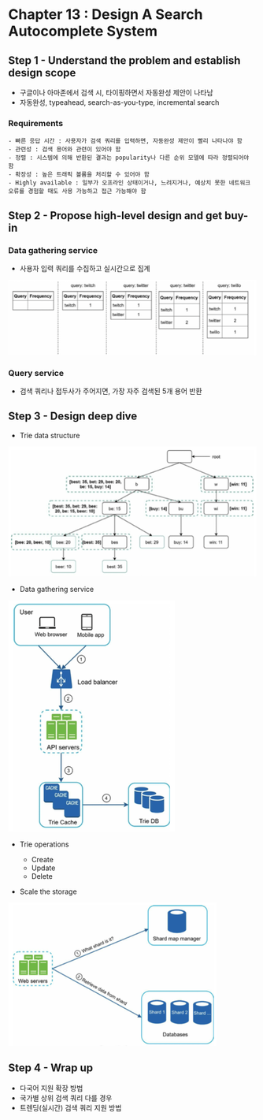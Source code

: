 # Chapter 13 : Design A Search Autocomplete System

## Step 1 - Understand the problem and establish design scope

- 구글이나 아마존에서 검색 시, 타이핑하면서 자동완성 제안이 나타남
- 자동완성, typeahead, search-as-you-type, incremental search

### Requirements
    - 빠른 응답 시간 : 사용자가 검색 쿼리를 입력하면, 자동완성 제안이 빨리 나타나야 함
    - 관련성 : 검색 용어와 관련이 있어야 함
    - 정렬 : 시스템에 의해 반환된 결과는 popularity나 다른 순위 모델에 따라 정렬되어야 함
    - 확장성 : 높은 트래픽 볼륨을 처리할 수 있어야 함
    - Highly available : 일부가 오프라인 상태이거나, 느려지거나, 예상치 못한 네트워크 오류를 경험할 때도 사용 가능하고 접근 가능해야 함

## Step 2 - Propose high-level design and get buy-in

### Data gathering service

- 사용자 입력 쿼리를 수집하고 실시간으로 집계

![image-0.png](image-0.png)

### Query service

- 검색 쿼리나 접두사가 주어지면, 가장 자주 검색된 5개 용어 반환

## Step 3 - Design deep dive

- Trie data structure

![image-1.png](image-1.png)

- Data gathering service

![image-2.png](image-2.png)

- Trie operations
    - Create
    - Update
    - Delete

- Scale the storage

![image-3.png](image-3.png)

## Step 4 - Wrap up

- 다국어 지원 확장 방법
- 국가별 상위 검색 쿼리 다를 경우
- 트렌딩(실시간) 검색 쿼리 지원 방법